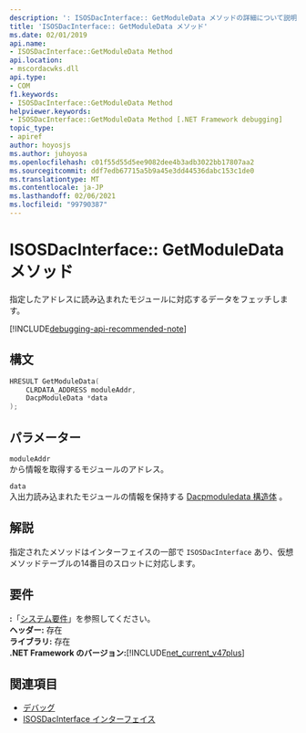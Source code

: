 ```yaml
---
description: ': ISOSDacInterface:: GetModuleData メソッドの詳細について説明します。'
title: 'ISOSDacInterface:: GetModuleData メソッド'
ms.date: 02/01/2019
api.name:
- ISOSDacInterface::GetModuleData Method
api.location:
- mscordacwks.dll
api.type:
- COM
f1.keywords:
- ISOSDacInterface::GetModuleData Method
helpviewer.keywords:
- ISOSDacInterface::GetModuleData Method [.NET Framework debugging]
topic_type:
- apiref
author: hoyosjs
ms.author: juhoyosa
ms.openlocfilehash: c01f55d55d5ee9082dee4b3adb3022bb17807aa2
ms.sourcegitcommit: ddf7edb67715a5b9a45e3dd44536dabc153c1de0
ms.translationtype: MT
ms.contentlocale: ja-JP
ms.lasthandoff: 02/06/2021
ms.locfileid: "99790387"
---
```

# <a name="isosdacinterfacegetmoduledata-method"></a>ISOSDacInterface:: GetModuleData メソッド

指定したアドレスに読み込まれたモジュールに対応するデータをフェッチします。

[!INCLUDE[debugging-api-recommended-note](../../../../includes/debugging-api-recommended-note.md)]

## <a name="syntax"></a>構文

```cpp
HRESULT GetModuleData(
    CLRDATA_ADDRESS moduleAddr,
    DacpModuleData *data
);
```

## <a name="parameters"></a>パラメーター

`moduleAddr`\
から情報を取得するモジュールのアドレス。

`data`\
入出力読み込まれたモジュールの情報を保持する [Dacpmoduledata 構造体](dacpmoduledata-structure.md) 。

## <a name="remarks"></a>解説

指定されたメソッドはインターフェイスの一部で `ISOSDacInterface` あり、仮想メソッドテーブルの14番目のスロットに対応します。

## <a name="requirements"></a>要件

**:**「[システム要件](../../get-started/system-requirements.md)」を参照してください。  
**ヘッダー:** 存在  
**ライブラリ:** 存在  
**.NET Framework のバージョン:**[!INCLUDE[net_current_v47plus](../../../../includes/net-current-v47plus.md)]  

## <a name="see-also"></a>関連項目

- [デバッグ](index.md)
- [ISOSDacInterface インターフェイス](isosdacinterface-interface.md)
